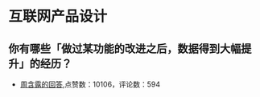 #  互联网产品设计 
## 你有哪些「做过某功能的改进之后，数据得到大幅提升」的经历？
- [周含露的回答](https://www.zhihu.com/question/40500856/answer/105178205),点赞数：10106，评论数：594
